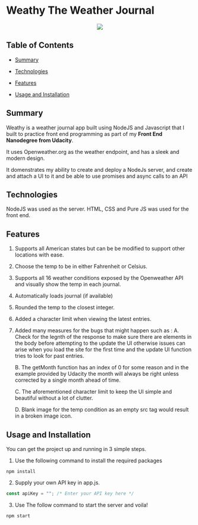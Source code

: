 # Weathy The Weather Journal

<p align="center">
  <img src="https://github.com/HossamAbubakr/Weathy/raw/main/Showcase.gif">
</p>

## Table of Contents

* [Summary](#Summary)

* [Technologies](#Technologies)

* [Features](#Features)

* [Usage and Installation](#Usage-and-Installation)

## Summary

Weathy is a weather journal app built using NodeJS and Javascript that I built to practice front end programming as part of my **Front End Nanodegree from Udacity**.

It uses Openweather.org as the weather endpoint, and has a sleek and modern design.

It domenstrates my ability to create and deploy a NodeJs server, and create and attach a UI to it and be able to use promises and async calls to an API

## Technologies

NodeJS was used as the server.
HTML, CSS and Pure JS was used for the front end.


## Features

1. Supports all American states but can be be modified to support other locations with ease.

2. Choose the temp to be in either Fahrenheit or Celsius.

3. Supports all 16 weather conditions exposed by the Openweather API and visually show the temp in each journal. 

4. Automatically loads journal (if available)

5. Rounded the temp to the closest integer.

6. Added a character limit when viewing the latest entries.

7. Added many measures for the bugs that might happen such as :
     A. Check for the legnth of the response to make sure there are elements in the body before attempting to the update the UI otherwise issues can arise when you load the site for the first time and the update UI function tries to look for past entries.

     B. The getMonth function has an index of 0 for some reason and in the example provided by Udacity the month will always be right unless corrected by a single month ahead of time.

     C. The aforementioned character limit to keep the UI simple and beautiful without a lot of clutter.

     D. Blank image for the temp condition as an empty src tag would result in a broken image icon.
		 

## Usage and Installation

You can get the project up and running in 3 simple steps.

1. Use the following command to install the required packages
```
npm install
```

2. Supply your own API key in app.js.
```javascript
const apiKey = ""; /* Enter your API key here */
```
3. Use The follow command to start the server and voila!
```
npm start
```
